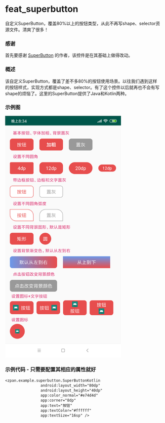 # feat_superbutton
自定义SuperButton，覆盖80%以上的按钮类型，从此不再写shape、selector资源文件。清爽了很多！ 

### 感谢
首先要感谢 [SuperButton](https://github.com/ansnail/SuperButton) 的作者，该控件是在其基础上做得改动。
### 概述
该自定义SuperButton，覆盖了差不多80%的按钮使用场景。以往我们遇到这样的按钮样式，实现方式都是shape、selector。有了这个控件以后就再也不会有写shape的烦恼了。这里的SuperButton提供了Java和Kotlin两种。
### 示例图

<img src="https://github.com/0119zp/feat_superbutton/blob/master/SuperButton%E7%A4%BA%E4%BE%8B.png" width="375" hight="750" alt="SuperButton示例图">

### 示例代码 - 只需要配置其相应的属性就好
~~~
<zpan.example.superbutton.SuperButtonKotlin
                android:layout_width="80dp"
                android:layout_height="40dp"
                app:color_normal="#e74d4d"
                app:corner="8dp"
                app:text="按钮"
                app:textColor="#ffffff"
                app:textSize="16sp" />
~~~
